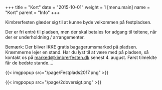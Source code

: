 +++
title = "Kort"
date = "2015-10-01"
weight = 1
[menu.main]
name = "Kort"
parent = "Info"
+++

Kimbrerfesten glæder sig til at kunne byde velkommen på festpladsen.

Der er fri entré til pladsen, men der skal betales for adgang til teltene, når der er underholdning / arrangementer.

Bemærk: Der bliver IKKE gratis bagagerumsmarked på pladsen. Kræmmerne lejer en stand. Har du lyst til at være med på pladsen, så kontakt os på marked@kimbrerfesten.dk senest 4. august. Først tilmeldte får de bedste stande....

{{< imgpopup src="/page/Festplads2017.png" >}}

{{< imgpopup src="/page/2doversigt.png" >}}